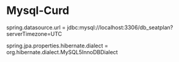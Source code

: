 # Mysql-Curd

spring.datasource.url = jdbc:mysql://localhost:3306/db_seatplan?serverTimezone=UTC

spring.jpa.properties.hibernate.dialect = org.hibernate.dialect.MySQL5InnoDBDialect
